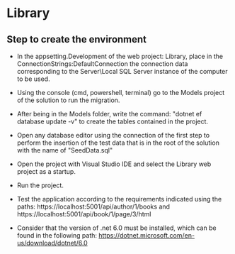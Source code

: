 # Library


## Step to create the environment

- In the appsetting.Development of the web project: Library, place in the ConnectionStrings:DefaultConnection the connection data corresponding to the Server\Local SQL Server instance of the computer to be used.

- Using the console (cmd, powershell, terminal) go to the Models project of the solution to run the migration.

- After being in the Models folder, write the command: "dotnet ef database update -v" to create the tables contained in the project.

- Open any database editor using the connection of the first step to perform the insertion of the test data that is in the root of the solution with the name of "SeedData.sql"

- Open the project with Visual Studio IDE and select the Library web project as a startup.

- Run the project.

- Test the application according to the requirements indicated using the paths: https://localhost:5001/api/author/1/books and https://localhost:5001/api/book/1/page/3/html

- Consider that the version of .net 6.0 must be installed, which can be found in the following path: https://dotnet.microsoft.com/en-us/download/dotnet/6.0 
